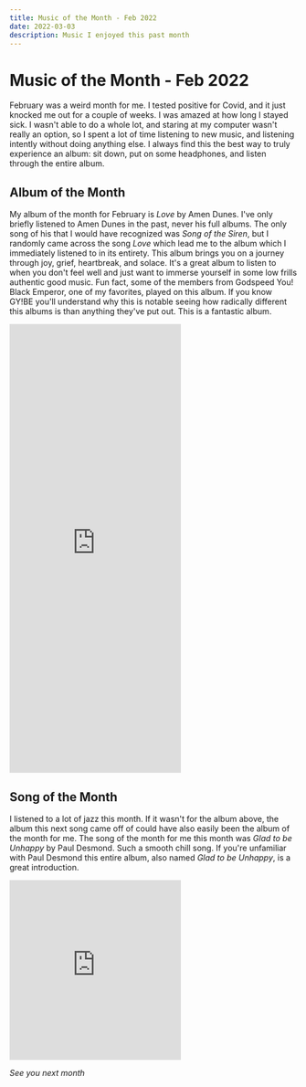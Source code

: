 ```yaml
---
title: Music of the Month - Feb 2022
date: 2022-03-03
description: Music I enjoyed this past month
---
```


# Music of the Month - Feb 2022

February was a weird month for me. I tested positive for Covid, and it just
knocked me out for a couple of weeks. I was amazed at how long I stayed sick. I
wasn't able to do a whole lot, and staring at my computer wasn't really an
option, so I spent a lot of time listening to new music, and listening intently
without doing anything else. I always find this the best way to truly experience
an album: sit down, put on some headphones, and listen through the entire album.

## Album of the Month

My album of the month for February is _Love_ by Amen Dunes. I've only briefly
listened to Amen Dunes in the past, never his full albums. The only song of his
that I would have recognized was _Song of the Siren_, but I randomly came across
the song _Love_ which lead me to the album which I immediately listened to in
its entirety. This album brings you on a journey through joy, grief, heartbreak,
and solace. It's a great album to listen to when you don't feel well and just
want to immerse yourself in some low frills authentic good music. Fun fact, some
of the members from Godspeed You! Black Emperor, one of my favorites, played on
this album. If you know GY!BE you'll understand why this is notable seeing how
radically different this albums is than anything they've put out. This is a
fantastic album.

<iframe style="border: 0; max-width: 350px; height: 786px;" src="https://bandcamp.com/EmbeddedPlayer/album=268674417/size=large/bgcol=333333/linkcol=ffffff/transparent=true/" seamless><a href="https://amendunes.bandcamp.com/album/love">Love by Amen Dunes</a></iframe>

## Song of the Month

I listened to a lot of jazz this month. If it wasn't for the album above, the
album this next song came off of could have also easily been the album of the
month for me. The song of the month for me this month was _Glad to be Unhappy_
by Paul Desmond. Such a smooth chill song. If you're unfamiliar with Paul
Desmond this entire album, also named _Glad to be Unhappy_, is a great
introduction.

<iframe max-width="560" height="315" src="https://www.youtube-nocookie.com/embed/l9ckU_FLQR4" title="YouTube video player" frameborder="0" allow="accelerometer; autoplay; clipboard-write; encrypted-media; gyroscope; picture-in-picture" allowfullscreen></iframe>

_See you next month_
